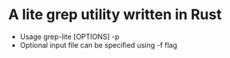 # A lite grep utility written in Rust

- Usage
  grep-lite [OPTIONS] -p <regex>
  <br>
- Optional input file can be specified using -f flag
